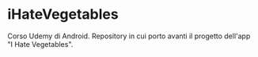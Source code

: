 # iHateVegetables
Corso Udemy di Android.
Repository in cui porto avanti il progetto dell'app "I Hate Vegetables".
